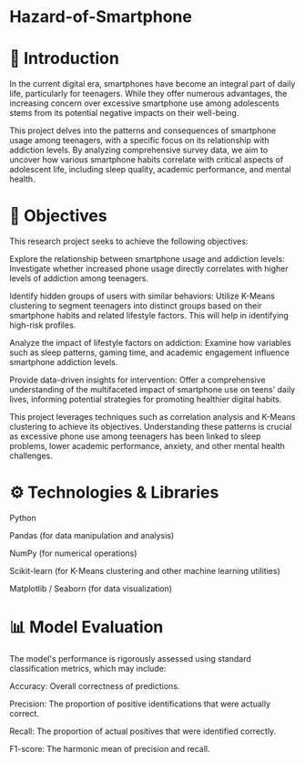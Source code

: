 # Hazard-of-Smartphone

# 📘 Introduction
In the current digital era, smartphones have become an integral part of daily life, particularly for teenagers. While they offer numerous advantages, the increasing concern over excessive smartphone use among adolescents stems from its potential negative impacts on their well-being.

This project delves into the patterns and consequences of smartphone usage among teenagers, with a specific focus on its relationship with addiction levels. By analyzing comprehensive survey data, we aim to uncover how various smartphone habits correlate with critical aspects of adolescent life, including sleep quality, academic performance, and mental health.

# 🎯 Objectives
This research project seeks to achieve the following objectives:

Explore the relationship between smartphone usage and addiction levels: Investigate whether increased phone usage directly correlates with higher levels of addiction among teenagers.

Identify hidden groups of users with similar behaviors: Utilize K-Means clustering to segment teenagers into distinct groups based on their smartphone habits and related lifestyle factors. This will help in identifying high-risk profiles.

Analyze the impact of lifestyle factors on addiction: Examine how variables such as sleep patterns, gaming time, and academic engagement influence smartphone addiction levels.

Provide data-driven insights for intervention: Offer a comprehensive understanding of the multifaceted impact of smartphone use on teens' daily lives, informing potential strategies for promoting healthier digital habits.

This project leverages techniques such as correlation analysis and K-Means clustering to achieve its objectives. Understanding these patterns is crucial as excessive phone use among teenagers has been linked to sleep problems, lower academic performance, anxiety, and other mental health challenges.



# ⚙️ Technologies & Libraries


Python

Pandas (for data manipulation and analysis)

NumPy (for numerical operations)

Scikit-learn (for K-Means clustering and other machine learning utilities)

Matplotlib / Seaborn (for data visualization)


# 📊 Model Evaluation
The model's performance is rigorously assessed using standard classification metrics, which may include:

Accuracy: Overall correctness of predictions.

Precision: The proportion of positive identifications that were actually correct.

Recall: The proportion of actual positives that were identified correctly.

F1-score: The harmonic mean of precision and recall.

